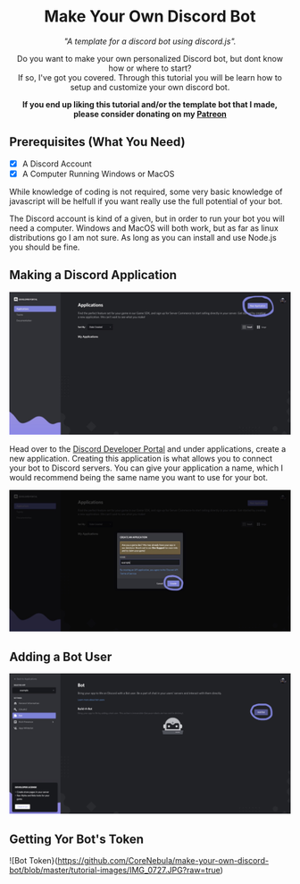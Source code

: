 <h1 align='center'>Make Your Own Discord Bot</h1>
<p align='center'><i>"A template for a discord bot using discord.js".</i></p>

<p align='center'>Do you want to make your own personalized Discord bot, but dont know how or where to start?<br>
If so, I've got you covered. Through this tutorial you will be learn how to setup and customize your own discord bot.</p> 

<p align='center'><b>If you end up liking this tutorial and/or the template bot that I made, please consider donating on my <a href='https://patreon.com/corenebula'>Patreon</a></b></p>



## Prerequisites (What You Need)

- [X] A Discord Account
- [X] A Computer Running Windows or MacOS

While knowledge of coding is not required, some very basic knowledge of javascript will be helfull if you want really use the full potential of your bot.

The Discord account is kind of a given, but in order to run your bot you will need a computer. Windows and MacOS will both work, but as far as linux distributions go I am not sure. As long as you can install and use Node.js you should be fine.

## Making a Discord Application
![Discord Developer Portal](https://github.com/CoreNebula/make-your-own-discord-bot/blob/master/tutorial-images/IMG_0726.JPG?raw=true)

Head over to the [Discord Developer Portal](https://discordapp.com/developers/applications) and under applications, create a new application. Creating this application is what allows you to connect your bot to Discord servers. You can give your application a name, which I would recommend being the same name you want to use for your bot.

![App Name](https://github.com/CoreNebula/make-your-own-discord-bot/blob/master/tutorial-images/IMG_0728.JPG?raw=true)

## Adding a Bot User
![Add a Bot](https://github.com/CoreNebula/make-your-own-discord-bot/blob/master/tutorial-images/IMG_0729.JPG?raw=true)

## Getting Yor Bot's Token
![Bot Token}(https://github.com/CoreNebula/make-your-own-discord-bot/blob/master/tutorial-images/IMG_0727.JPG?raw=true)

